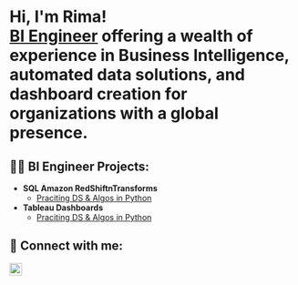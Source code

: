 <h1>Hi, I'm Rima! <br><a I am a passionate href="https://www.linkedin.com/in/ri4090a">BI Engineer</a> offering a wealth of experience in Business Intelligence, automated data solutions, and dashboard creation for organizations with a global presence. </a></br>

<h2>👨‍💻 BI Engineer Projects:</h2>

- <b>SQL Amazon RedShiftnTransforms</b>
  - [Praciting DS & Algos in Python](https://github.com/joshmadakor1/Algorithms-Practice)
- <b>Tableau Dashboards</b>
  - [Praciting DS & Algos in Python](https://github.com/joshmadakor1/Algorithms-Practice)

<h2> 🤳 Connect with me:</h2>

[<img align="left" alt="JoshMadakor | LinkedIn" width="22px" src="https://cdn.jsdelivr.net/npm/simple-icons@v3/icons/linkedin.svg" />][linkedin]

[linkedin]: https://linkedin.com/in/ri4090a
